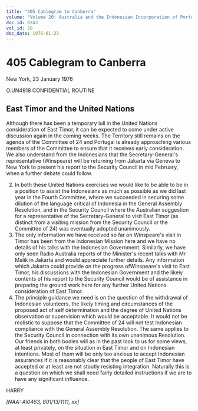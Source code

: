 ```yaml
---
title: "405 Cablegram to Canberra"
volume: "Volume 20: Australia and the Indonesian Incorporation of Portuguese Timor, 1974-1976"
doc_id: 8243
vol_id: 20
doc_date: 1976-01-23
---
```


# 405 Cablegram to Canberra

New York, 23 January 1976

O.UN4918 CONFIDENTIAL ROUTINE

## East Timor and the United Nations

Although there has been a temporary lull in the United Nations consideration of East Timor, it can be expected to come under active discussion again in the coming weeks. The Territory still remains on the agenda of the Committee of 24 and Portugal is already approaching various members of the Committee to ensure that it receives early consideration. We also understand from the Indonesians that the Secretary-General's representative (Winspeare) will be returning from Jakarta via Geneva to New York to present his report to the Security Council in mid­ February, when a further debate could follow.

  2. In both these United Nations exercises we would like to be able to be in a position to assist the Indonesians as much as possible as we did last year in the Fourth Committee, where we succeeded in securing some dilution of the language critical of Indonesia in the General Assembly Resolution, and in the Security Council where the Australian suggestion for a representative of the Secretary-General to visit East Timor (as distinct from a visiting mission from the Security Council or the Committee of 24) was eventually adopted unanimously.
  3. The only information we have received so far on Winspeare's visit in Timor has been from the Indonesian Mission here and we have no details of his talks with the Indonesian Government. Similarly, we have only seen Radio Australia reports of the Minister's recent talks with Mr Malik in Jakarta and would appreciate further details. Any information which Jakarta could provide on the progress ofWinspeare's visit to East Timor, his discussions with the Indonesian Government and the likely contents of his report to the Security Council would be of assistance in preparing the ground work here for any further United Nations consideration of East Timor.
  4. The principle guidance we need is on the question of the withdrawal of Indonesian volunteers, the likely timing and circumstances of the proposed act of self determination and the degree of United Nations observation or supervision which would be acceptable. It would not be realistic to suppose that the Committee of 24 will not test Indonesian compliance with the General Assembly Resolution. The same applies to the Security Council in connection with its own unanimous Resolution. Our friends in both bodies will as in the past look to us for some views, at least privately, on the situation in East Timor and on Indonesian intentions. Most of them will be only too anxious to accept Indonesian assurances if it is reasonably clear that the people of East Timor have accepted or at least are not stoutly resisting integration. Naturally this is a question on which we shall need fairly detailed instructions if we are to have any significant influence.



HARRY

_[NAA: Al0463, 801/13/1111, xx]_
